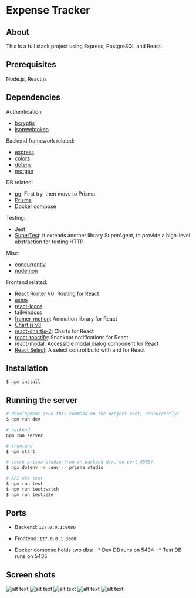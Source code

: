 # Expense Tracker

## About

This is a full stack project using Express, PostgreSQL and React.

## Prerequisites

Node.js, React.js

## Dependencies

Authentication:

-   [bcryptjs](https://www.npmjs.com/package/bcryptjs)
-   [jsonwebtoken](https://www.npmjs.com/package/jsonwebtoken)

Backend framework related:

-   [express](https://expressjs.com/)
-   [colors](https://www.npmjs.com/package/colors)
-   [dotenv](https://www.npmjs.com/package/dotenv)
-   [morgan](https://www.npmjs.com/package/morgan)

DB related:

-   [pg](https://www.npmjs.com/package/pg): First try, then move to Prisma
-   [Prisma](https://www.prisma.io/)
-   Docker compose

Testing:

-   Jest
-   [SuperTest](https://github.com/visionmedia/supertest#readme): It extends another library SuperAgent, to provide a high-level abstraction for testing HTTP

Misc:

-   [concurrently](https://www.npmjs.com/package/concurrently)
-   [nodemon](https://www.npmjs.com/package/nodemon)

Frontend related:

-   [React Router V6](https://reactrouter.com/): Routing for React
-   [axios](https://axios-http.com/)
-   [react-icons](https://react-icons.github.io/react-icons/)
-   [tailwindcss](https://tailwindcss.com/)
-   [framer-motion](https://www.npmjs.com/package/framer-motion): Animation library for React
-   [Chart.js v3](https://www.chartjs.org/docs/latest/)
-   [react-chartjs-2](https://www.npmjs.com/package/react-chartjs-2#docs): Charts for React
-   [react-toastify](https://www.npmjs.com/package/react-toastify): Snackbar notifications for React
-   [react-modal](https://www.npmjs.com/package/react-modal): Accessible modal dialog component for React
-   [React Select](https://react-select.com/home): A select control build with and for React

## Installation

```bash
$ npm install
```

## Running the server

```bash
# development (run this command on the project root, concurrently)
$ npm run dev

# backend
npm run server

# frontend
$ npm start

# check prisma studio (run on backend dir, on port 5555)
$ npx dotenv -e .env -- prisma studio

# API e2e test
$ npm run test
$ npm run test:watch
$ npm run test:e2e

```

## Ports

-   Backend: `127.0.0.1:8080`
-   Frontend: `127.0.0.1:3000`

-   Docker dompose holds two dbs:
    ⋅⋅* Dev DB runs on 5434
    ⋅⋅* Test DB runs on 5435

## Screen shots

![alt text](https://github.com/cligrenet/Expense-tracker/blob/main/frontend/public/main.png 'main')
![alt text](https://github.com/cligrenet/Expense-tracker/blob/main/frontend/public/expenses.png 'expenses')
![alt text](https://github.com/cligrenet/Expense-tracker/blob/main/frontend/public/modal.png 'add transaction modal')
![alt text](https://github.com/cligrenet/Expense-tracker/blob/main/frontend/public/login.png 'log in')
![alt text](https://github.com/cligrenet/Expense-tracker/blob/main/frontend/public/signup.png 'sign up')
